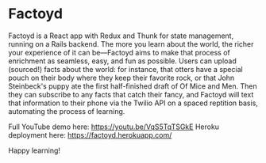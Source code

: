 # Factoyd

Factoyd is a React app with Redux and Thunk for state management, running on a Rails backend. The more you learn about the world, the richer your experience of it can be—Factoyd aims to make that process of enrichment as seamless, easy, and fun as possible. Users can upload (sourced!) facts about the world: for instance, that otters have a special pouch on their body where they keep their favorite rock, or that John Steinbeck's puppy ate the first half-finished draft of Of Mice and Men. Then they can subscribe to any facts that catch their fancy, and Factoyd will text that information to their phone via the Twilio API on a spaced reptition basis, automating the process of learning.

Full YouTube demo here: https://youtu.be/VqS5TqTSGkE
Heroku deployment here: https://factoyd.herokuapp.com/ 

Happy learning!
